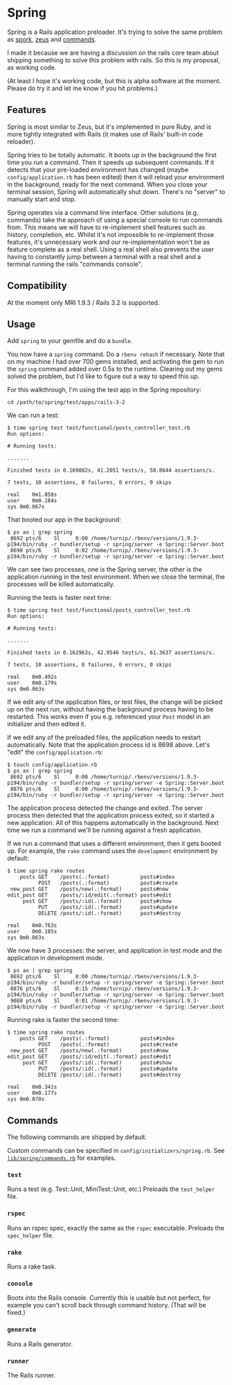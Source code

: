 # Spring

Spring is a Rails application preloader. It's trying to solve the same
problem as [spork](https://github.com/sporkrb/spork),
[zeus](https://github.com/burke/zeus) and
[commands](https://github.com/rails/commands).

I made it because we are having a discussion on the rails core team
about shipping something to solve this problem with rails. So this is my
proposal, as working code.

(At least I hope it's working code, but this is alpha software at the
moment. Please do try it and let me know if you hit problems.)

## Features

Spring is most similar to Zeus, but it's implemented in pure Ruby, and
is more tightly integrated with Rails (it makes use of Rails' built-in
code reloader).

Spring tries to be totally automatic.
It boots up in the background the first time you run a
command. Then it speeds up subsequent commands. If it detects that your
pre-loaded environment has changed (maybe `config/application.rb` has
been edited) then it will reload your environment in the background,
ready for the next command. When you close your terminal session, Spring
will automatically shut down. There's no "server" to manually start and
stop.

Spring operates via a command line interface. Other solutions (e.g.
commands) take the approach of using a special console to run commands
from. This means we will have to re-implement shell features such as
history, completion, etc. Whilst it's not impossible to re-implement
those features, it's unnecessary work and our re-implementation
won't be as feature complete as a real shell. Using a real shell also
prevents the user having to constantly jump between a terminal with a
real shell and a terminal running the rails "commands console".

## Compatibility

At the moment only MRI 1.9.3 / Rails 3.2 is supported.

## Usage

Add `spring` to your gemfile and do a `bundle`.

You now have a `spring` command. Do a `rbenv rehash` if necessary. Note
that on my machine I had over 700 gems installed, and activating the gem
to run the `spring` command added over 0.5s to the runtime. Clearing out
my gems solved the problem, but I'd like to figure out a way to speed
this up.

For this walkthrough, I'm using the test app in the Spring repository:

```
cd /path/to/spring/test/apps/rails-3-2
```

We can run a test:

```
$ time spring test test/functional/posts_controller_test.rb
Run options:

# Running tests:

.......

Finished tests in 0.169882s, 41.2051 tests/s, 58.8644 assertions/s.

7 tests, 10 assertions, 0 failures, 0 errors, 0 skips

real	0m1.858s
user	0m0.184s
sys	0m0.067s
```

That booted our app in the background:

```
$ ps ax | grep spring
 8692 pts/6    Sl     0:00 /home/turnip/.rbenv/versions/1.9.3-p194/bin/ruby -r bundler/setup -r spring/server -e Spring::Server.boot
 8698 pts/6    Sl     0:02 /home/turnip/.rbenv/versions/1.9.3-p194/bin/ruby -r bundler/setup -r spring/server -e Spring::Server.boot
```

We can see two processes, one is the Spring server, the other is the
application running in the test environment. When we close the terminal,
the processes will be killed automatically.

Running the tests is faster next time:

```
$ time spring test test/functional/posts_controller_test.rb
Run options:

# Running tests:

.......

Finished tests in 0.162963s, 42.9546 tests/s, 61.3637 assertions/s.

7 tests, 10 assertions, 0 failures, 0 errors, 0 skips

real	0m0.492s
user	0m0.179s
sys	0m0.063s
```

If we edit any of the application files, or test files, the change will
be picked up on the next run, without having the background process
having to be restarted. This works even if you e.g. referenced your
`Post` model in an initializer and then edited it.

If we edit any of the preloaded files, the application needs to restart
automatically. Note that the application process id is 8698 above. Let's
"edit" the `config/application.rb`:

```
$ touch config/application.rb
$ ps ax | grep spring
 8692 pts/6    Sl     0:00 /home/turnip/.rbenv/versions/1.9.3-p194/bin/ruby -r bundler/setup -r spring/server -e Spring::Server.boot
 8876 pts/6    Sl     0:00 /home/turnip/.rbenv/versions/1.9.3-p194/bin/ruby -r bundler/setup -r spring/server -e Spring::Server.boot
```

The application process detected the change and exited. The server process
then detected that the application process exited, so it started a new application.
All of this happens automatically in the background. Next time we run a
command we'll be running against a fresh application.

If we run a command that uses a different environment, then it gets
booted up. For example, the `rake` command uses the `development`
environment by default:

```
$ time spring rake routes
    posts GET    /posts(.:format)          posts#index
          POST   /posts(.:format)          posts#create
 new_post GET    /posts/new(.:format)      posts#new
edit_post GET    /posts/:id/edit(.:format) posts#edit
     post GET    /posts/:id(.:format)      posts#show
          PUT    /posts/:id(.:format)      posts#update
          DELETE /posts/:id(.:format)      posts#destroy

real	0m0.763s
user	0m0.185s
sys	0m0.063s
```

We now have 3 processes: the server, and application in test mode and
the application in development mode.

```
$ ps ax | grep spring
 8692 pts/6    Sl     0:00 /home/turnip/.rbenv/versions/1.9.3-p194/bin/ruby -r bundler/setup -r spring/server -e Spring::Server.boot
 8876 pts/6    Sl     0:15 /home/turnip/.rbenv/versions/1.9.3-p194/bin/ruby -r bundler/setup -r spring/server -e Spring::Server.boot
 9088 pts/6    Sl     0:01 /home/turnip/.rbenv/versions/1.9.3-p194/bin/ruby -r bundler/setup -r spring/server -e Spring::Server.boot
```

Running rake is faster the second time:

```
$ time spring rake routes
    posts GET    /posts(.:format)          posts#index
          POST   /posts(.:format)          posts#create
 new_post GET    /posts/new(.:format)      posts#new
edit_post GET    /posts/:id/edit(.:format) posts#edit
     post GET    /posts/:id(.:format)      posts#show
          PUT    /posts/:id(.:format)      posts#update
          DELETE /posts/:id(.:format)      posts#destroy

real	0m0.341s
user	0m0.177s
sys	0m0.070s
```

## Commands

The following commands are shipped by default.

Custom commands can be specified in `config/initializers/spring.rb`. See
[`lib/spring/commands.rb`](https://github.com/jonleighton/spring/blob/master/lib/spring/commands.rb)
for examples.

### `test`

Runs a test (e.g. Test::Unit, MiniTest::Unit, etc.) Preloads the `test_helper` file.

### `rspec`

Runs an rspec spec, exactly the same as the `rspec` executable. Preloads
the `spec_helper` file.

### `rake`

Runs a rake task.

### `console`

Boots into the Rails console. Currently this is usable but not perfect,
for example you can't scroll back through command history. (That will be
fixed.)

### `generate`

Runs a Rails generator.

### `runner`

The Rails runner.
